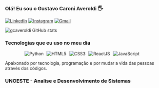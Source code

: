 ### Olá! Eu sou o Gustavo Caroni Averoldi 🖐️


[![LinkedIn](https://img.shields.io/badge/LinkedIn-0077B5?style=for-the-badge&logo=linkedin&logoColor=white)](https://linkedin.com/in/gustavo-caroni-averoldi)
[![Instagram](https://img.shields.io/badge/Instagram-E4405F?style=for-the-badge&logo=instagram&logoColor=white)](https://www.instagram.com/gustavoaveroldi/)
[![Gmail](https://img.shields.io/badge/Gmail-D14836?style=for-the-badge&logo=gmail&logoColor=white)](https://gmail.com)

![gcaveroldi GitHub stats](https://github-readme-stats.vercel.app/api?username=gcaveroldi&show_icons=true&bg_color=00000000)

### Tecnologias que eu uso no meu dia 

<div style="display: flex; justify-content: center; flex-wrap: wrap; gap: 10px;">
  <img alt="Python" src="https://img.shields.io/badge/Python-3776AB?style=for-the-badge&logo=python&logoColor=white" >
  <img alt="HTML5" src="https://img.shields.io/badge/HTML5-E34F26?style=for-the-badge&logo=html5&logoColor=white" >
  <img alt="CSS3" src="https://img.shields.io/badge/CSS3-1572B6?style=for-the-badge&logo=css3&logoColor=white" >
  <img alt="ReactJS" src="https://img.shields.io/badge/-ReactJs-61DAFB?logo=react&logoColor=white&style=for-the-badge" >
  <img alt="JavaScript" src="https://img.shields.io/badge/JavaScript-grey?style=for-the-badge&logo=javascript">
</div>

Apaixonado por tecnologia, programação e por mudar a vida das pessoas através dos códigos.

### UNOESTE - Analise e Desenvolvimento de Sistemas
